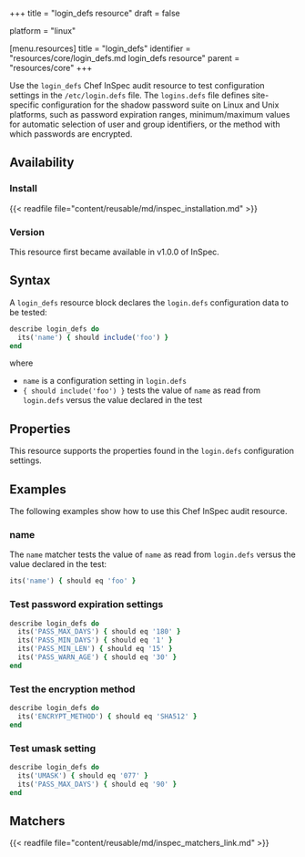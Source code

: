+++
title = "login_defs resource"
draft = false

platform = "linux"

[menu.resources]
    title = "login_defs"
    identifier = "resources/core/login_defs.md login_defs resource"
    parent = "resources/core"
+++

Use the `login_defs` Chef InSpec audit resource to test configuration settings in the `/etc/login.defs` file. The `logins.defs` file defines site-specific configuration for the shadow password suite on Linux and Unix platforms, such as password expiration ranges, minimum/maximum values for automatic selection of user and group identifiers, or the method with which passwords are encrypted.

## Availability

### Install

{{< readfile file="content/reusable/md/inspec_installation.md" >}}

### Version

This resource first became available in v1.0.0 of InSpec.

## Syntax

A `login_defs` resource block declares the `login.defs` configuration data to be tested:

```ruby
describe login_defs do
  its('name') { should include('foo') }
end
```

where

- `name` is a configuration setting in `login.defs`
- `{ should include('foo') }` tests the value of `name` as read from `login.defs` versus the value declared in the test

## Properties

This resource supports the properties found in the `login.defs` configuration settings.

## Examples

The following examples show how to use this Chef InSpec audit resource.

### name

The `name` matcher tests the value of `name` as read from `login.defs` versus the value declared in the test:

```ruby
its('name') { should eq 'foo' }
```

### Test password expiration settings

```ruby
describe login_defs do
  its('PASS_MAX_DAYS') { should eq '180' }
  its('PASS_MIN_DAYS') { should eq '1' }
  its('PASS_MIN_LEN') { should eq '15' }
  its('PASS_WARN_AGE') { should eq '30' }
end
```

### Test the encryption method

```ruby
describe login_defs do
  its('ENCRYPT_METHOD') { should eq 'SHA512' }
end
```

### Test umask setting

```ruby
describe login_defs do
  its('UMASK') { should eq '077' }
  its('PASS_MAX_DAYS') { should eq '90' }
end
```

## Matchers

{{< readfile file="content/reusable/md/inspec_matchers_link.md" >}}
